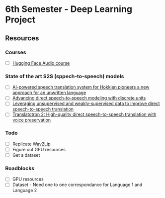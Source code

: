 # 6th Semester - Deep Learning Project

## Resources 

### Courses

- [ ] [Hugging Face Audio course](https://huggingface.co/learn/audio-course/chapter0/introduction)

### State of the art S2S (sppech-to-speech) models

- [ ] [AI-powered speech translation system for Hokkien pioneers a new approach for an unwritten language](⁠https://ai.meta.com/blog/ai-translation-hokkien/)
- [ ] [Advancing direct speech-to-speech modeling with discrete units](⁠https://ai.meta.com/blog/advancing-direct-speech-to-speech-modeling-with-discrete-units/)
- [ ] [Leveraging unsupervised and weakly-supervised data to improve direct speech-to-speech translation](⁠https://arxiv.org/abs/2203.13339)
- [ ] [Translatotron 2: High-quality direct speech-to-speech translation with voice preservation](https://arxiv.org/abs/2107.08661)

### Todo 

- [ ] Replicate [Wav2Lip](https://github.com/Rudrabha/Wav2Lip)
- [ ] Figure out GPU resources
- [ ] Get a dataset

### Roadblocks 

- [ ] GPU resources
- [ ] Dataset - Need one to one correspondance for Language 1 and Language 2